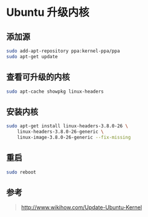# Ubuntu 升级内核

## 添加源

```bash
sudo add-apt-repository ppa:kernel-ppa/ppa
sudo apt-get update
```

## 查看可升级的内核

```bash
sudo apt-cache showpkg linux-headers
```

## 安装内核

```bash
sudo apt-get install linux-headers-3.8.0-26 \
    linux-headers-3.8.0-26-generic \
    linux-image-3.8.0-26-generic --fix-missing
```

## 重启

```bash
sudo reboot
```

## 参考

>http://www.wikihow.com/Update-Ubuntu-Kernel